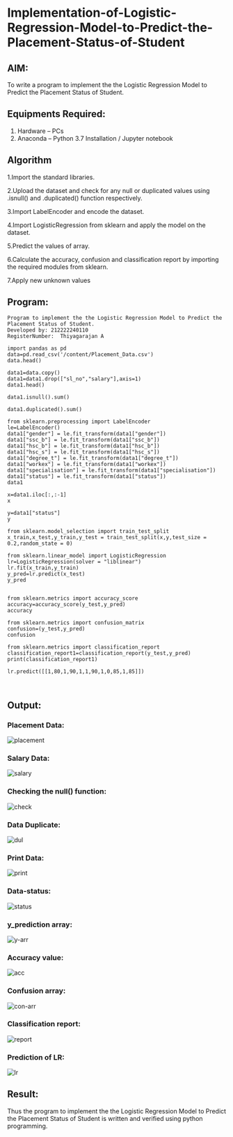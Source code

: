 # Implementation-of-Logistic-Regression-Model-to-Predict-the-Placement-Status-of-Student

## AIM:
To write a program to implement the the Logistic Regression Model to Predict the Placement Status of Student.

## Equipments Required:
1. Hardware – PCs
2. Anaconda – Python 3.7 Installation / Jupyter notebook

## Algorithm
1.Import the standard libraries. 

2.Upload the dataset and check for any null or duplicated values using .isnull() and .duplicated() function respectively. 

3.Import LabelEncoder and encode the dataset. 

4.Import LogisticRegression from sklearn and apply the model on the dataset. 

5.Predict the values of array. 

6.Calculate the accuracy, confusion and classification report by importing the required modules from sklearn. 

7.Apply new unknown values

## Program:
```
Program to implement the the Logistic Regression Model to Predict the Placement Status of Student.
Developed by: 212222240110
RegisterNumber:  Thiyagarajan A

import pandas as pd
data=pd.read_csv('/content/Placement_Data.csv')
data.head()

data1=data.copy()
data1=data1.drop(["sl_no","salary"],axis=1)
data1.head()

data1.isnull().sum()

data1.duplicated().sum()

from sklearn.preprocessing import LabelEncoder
le=LabelEncoder()
data1["gender"] = le.fit_transform(data1["gender"])
data1["ssc_b"] = le.fit_transform(data1["ssc_b"])
data1["hsc_b"] = le.fit_transform(data1["hsc_b"])
data1["hsc_s"] = le.fit_transform(data1["hsc_s"])
data1["degree_t"] = le.fit_transform(data1["degree_t"])
data1["workex"] = le.fit_transform(data1["workex"])
data1["specialisation"] = le.fit_transform(data1["specialisation"])
data1["status"] = le.fit_transform(data1["status"])
data1

x=data1.iloc[:,:-1]
x

y=data1["status"]
y

from sklearn.model_selection import train_test_split
x_train,x_test,y_train,y_test = train_test_split(x,y,test_size = 0.2,random_state = 0)

from sklearn.linear_model import LogisticRegression
lr=LogisticRegression(solver = "liblinear")
lr.fit(x_train,y_train)
y_pred=lr.predict(x_test)
y_pred


from sklearn.metrics import accuracy_score
accuracy=accuracy_score(y_test,y_pred)
accuracy

from sklearn.metrics import confusion_matrix
confusion=(y_test,y_pred)
confusion

from sklearn.metrics import classification_report
classification_report1=classification_report(y_test,y_pred)
print(classification_report1)

lr.predict([[1,80,1,90,1,1,90,1,0,85,1,85]])



```

## Output:

### Placement Data: 

![placement](https://github.com/A-Thiyagarajan/Implementation-of-Logistic-Regression-Model-to-Predict-the-Placement-Status-of-Student/assets/118707693/d0ccab75-256f-4f14-b1e1-3f93cc0ae92a)


### Salary Data:

![salary](https://github.com/A-Thiyagarajan/Implementation-of-Logistic-Regression-Model-to-Predict-the-Placement-Status-of-Student/assets/118707693/d9982d36-38e7-44dc-924b-15f8d96a5fff)


### Checking the null() function:

![check](https://github.com/A-Thiyagarajan/Implementation-of-Logistic-Regression-Model-to-Predict-the-Placement-Status-of-Student/assets/118707693/75b24d78-a5f7-4269-8214-274cc416a0de)



### Data Duplicate:


![dul](https://github.com/A-Thiyagarajan/Implementation-of-Logistic-Regression-Model-to-Predict-the-Placement-Status-of-Student/assets/118707693/d89cf75f-e006-4e92-b827-9e7442f8523e)


### Print Data:


![print](https://github.com/A-Thiyagarajan/Implementation-of-Logistic-Regression-Model-to-Predict-the-Placement-Status-of-Student/assets/118707693/f2ff24f1-99d4-41d0-8687-ea720bd1f0aa)


### Data-status:

![status](https://github.com/A-Thiyagarajan/Implementation-of-Logistic-Regression-Model-to-Predict-the-Placement-Status-of-Student/assets/118707693/ba928a71-4c5f-4350-b12d-80e05ba607ff)


### y_prediction array:

![y-arr](https://github.com/A-Thiyagarajan/Implementation-of-Logistic-Regression-Model-to-Predict-the-Placement-Status-of-Student/assets/118707693/eec92ff3-0571-405e-ae6e-6c2355348f5b)



### Accuracy value:

![acc](https://github.com/A-Thiyagarajan/Implementation-of-Logistic-Regression-Model-to-Predict-the-Placement-Status-of-Student/assets/118707693/2a0e0ffd-588a-4c76-a63f-53f4013fb05e)



### Confusion array:


![con-arr](https://github.com/A-Thiyagarajan/Implementation-of-Logistic-Regression-Model-to-Predict-the-Placement-Status-of-Student/assets/118707693/c6d6239f-991f-4042-8a53-7b733d681466)



### Classification report:


![report](https://github.com/A-Thiyagarajan/Implementation-of-Logistic-Regression-Model-to-Predict-the-Placement-Status-of-Student/assets/118707693/9dc02e02-90d2-4bd1-b8d9-7a3f5beee06a)


### Prediction of LR:

![lr](https://github.com/A-Thiyagarajan/Implementation-of-Logistic-Regression-Model-to-Predict-the-Placement-Status-of-Student/assets/118707693/01702721-a55a-43ad-b76f-8a85d22902e6)




## Result:
Thus the program to implement the the Logistic Regression Model to Predict the Placement Status of Student is written and verified using python programming.
